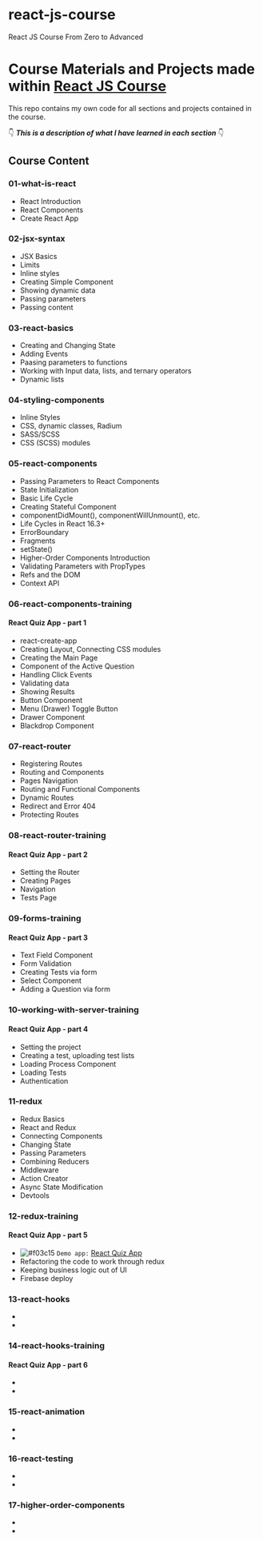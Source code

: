 # react-js-course
React JS Course From Zero to Advanced

# Course Materials and Projects made within [React JS Course](https://www.udemy.com/share/102rpCAEcddF1WRH8F/)

This repo contains my own code for all sections and projects contained in the course.

👇 **_This is a description of what I have learned in each section_** 👇

## Course Content

### 01-what-is-react
 - React Introduction
 - React Components
 - Create React App
 
 ### 02-jsx-syntax
 - JSX Basics
 - Limits
 - Inline styles
 - Creating Simple Component
 - Showing dynamic data
 - Passing parameters
 - Passing content
 
 ### 03-react-basics
 - Creating and Changing State
 - Adding Events
 - Paasing parameters to functions
 - Working with Input data, lists, and ternary operators
 - Dynamic lists
 
 ### 04-styling-components
 - Inline Styles
 - CSS, dynamic classes, Radium
 - SASS/SCSS
 - CSS (SCSS) modules
 
 ### 05-react-components
 - Passing Parameters to React Components
 - State Initialization
 - Basic Life Cycle
 - Creating Stateful Component
 - componentDidMount(), componentWillUnmount(), etc.
 - Life Cycles in React 16.3+
 - ErrorBoundary
 - Fragments
 - setState()
 - Higher-Order Components Introduction
 - Validating Parameters with PropTypes
 - Refs and the DOM
 - Context API
 
 ### 06-react-components-training
 #### React Quiz App - part 1
 - react-create-app
 - Creating Layout, Connecting CSS modules
 - Creating the Main Page
 - Component of the Active Question
 - Handling Click Events
 - Validating data
 - Showing Results
 - Button Component
 - Menu (Drawer) Toggle Button
 - Drawer Component
 - Blackdrop Component
 
 
### 07-react-router
- Registering Routes
- Routing and Components
- Pages Navigation
- Routing and Functional Components
- Dynamic Routes
- Redirect and Error 404
- Protecting Routes

### 08-react-router-training
#### React Quiz App - part 2
- Setting the Router
- Creating Pages
- Navigation
- Tests Page

### 09-forms-training
#### React Quiz App - part 3
- Text Field Component
- Form Validation
- Creating Tests via form
- Select Component
- Adding a Question via form

### 10-working-with-server-training
#### React Quiz App - part 4
- Setting the project
- Creating a test, uploading test lists
- Loading Process Component
- Loading Tests
- Authentication

### 11-redux
- Redux Basics
- React and Redux
- Connecting Components
- Changing State
- Passing Parameters
- Combining Reducers
- Middleware
- Action Creator
- Async State Modification
- Devtools

### 12-redux-training
#### React Quiz App - part 5
- ![#f03c15](https://via.placeholder.com/15/f03c15/000000?text=+) `Demo app:` [React Quiz App](https://react-quiz-19705.web.app/)
- Refactoring the code to work through redux
- Keeping business logic out of UI
- Firebase deploy

### 13-react-hooks
- 
-

### 14-react-hooks-training
#### React Quiz App - part 6
-
-

### 15-react-animation
-
-

### 16-react-testing
-
-

### 17-higher-order-components
-
-
